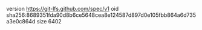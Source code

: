 version https://git-lfs.github.com/spec/v1
oid sha256:8689351fda90d8b6ce5648cea8e124587d897d0e105fbb864a6d735a3e0c864d
size 6402
